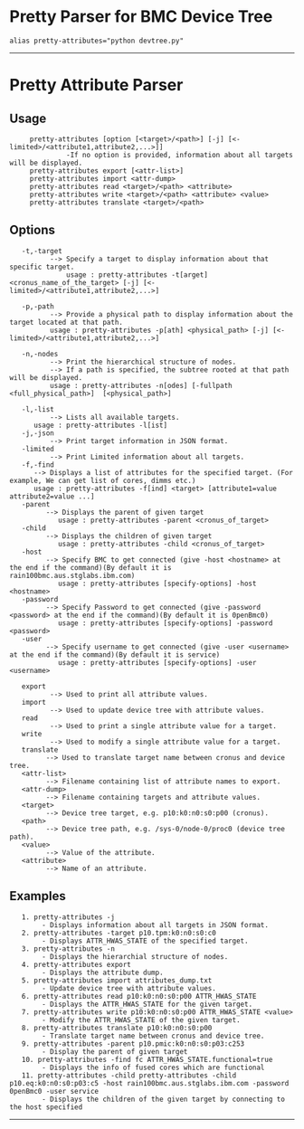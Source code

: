 # Pretty Parser for BMC Device Tree
	alias pretty-attributes="python devtree.py"
-------------------------------------------------------------------------------------------------------------------------
# Pretty Attribute Parser
## Usage
         pretty-attributes [option [<target>/<path>] [-j] [<-limited>/<attribute1,attribute2,...>]]
                  -If no option is provided, information about all targets will be displayed.
         pretty-attributes export [<attr-list>]
         pretty-attributes import <attr-dump>
         pretty-attributes read <target>/<path> <attribute>
         pretty-attributes write <target>/<path> <attribute> <value>
         pretty-attributes translate <target>/<path>

## Options
       -t,-target    
              --> Specify a target to display information about that specific target.
                  usage : pretty-attributes -t[arget] <cronus_name_of_the_target> [-j] [<-limited>/<attribute1,attribute2,...>]
       
       -p,-path
              --> Provide a physical path to display information about the target located at that path.
	          usage : pretty-attributes -p[ath] <physical_path> [-j] [<-limited>/<attribute1,attribute2,...>]
	
       -n,-nodes
              --> Print the hierarchical structure of nodes.
              --> If a path is specified, the subtree rooted at that path will be displayed.
	          usage : pretty-attributes -n[odes] [-fullpath <full_physical_path>]  [<physical_path>]

       -l,-list
              --> Lists all available targets.
		  usage : pretty-attributes -l[ist]
       -j,-json
              --> Print target information in JSON format.
       -limited
              --> Print Limited information about all targets.
       -f,-find
	      --> Displays a list of attributes for the specified target. (For example, We can get list of cores, dimms etc.)
		  usage : pretty-attributes -f[ind] <target> [attribute1=value attribute2=value ...]
       -parent
             --> Displays the parent of given target
                usage : pretty-attributes -parent <cronus_of_target>
       -child
             --> Displays the children of given target
                usage : pretty-attributes -child <cronus_of_target>
       -host
             --> Specify BMC to get connected (give -host <hostname> at the end if the command)(By default it is rain100bmc.aus.stglabs.ibm.com)
                usage : pretty-attributes [specify-options] -host <hostname> 
       -password
             --> Specify Password to get connected (give -password <password> at the end if the command)(By default it is 0penBmc0)
                usage : pretty-attributes [specify-options] -password <password>
       -user
             --> Specify username to get connected (give -user <username> at the end if the command)(By default it is service)
                usage : pretty-attributes [specify-options] -user <username>

       export
              --> Used to print all attribute values.
       import
              --> Used to update device tree with attribute values.
       read
              --> Used to print a single attribute value for a target.
       write
              --> Used to modify a single attribute value for a target.
       translate
             --> Used to translate target name between cronus and device tree.
       <attr-list>
             --> Filename containing list of attribute names to export.
       <attr-dump>
             --> Filename containing targets and attribute values.
       <target>
             --> Device tree target, e.g. p10:k0:n0:s0:p00 (cronus).
       <path>
             --> Device tree path, e.g. /sys-0/node-0/proc0 (device tree path).
       <value>
             --> Value of the attribute.
       <attribute>
             --> Name of an attribute.

## Examples
      
       1. pretty-attributes -j
            - Displays information about all targets in JSON format.
       2. pretty-attributes -target p10.tpm:k0:n0:s0:c0
            - Displays ATTR_HWAS_STATE of the specified target.
       3. pretty-attributes -n
            - Displays the hierarchial structure of nodes.
       4. pretty-attributes export
            - Displays the attribute dump.
       5. pretty-attributes import attributes_dump.txt
            - Update device tree with attribute values.
       6. pretty-attributes read p10:k0:n0:s0:p00 ATTR_HWAS_STATE
            - Displays the ATTR_HWAS_STATE for the given target.
       7. pretty-attributes write p10:k0:n0:s0:p00 ATTR_HWAS_STATE <value>
            - Modify the ATTR_HWAS_STATE of the given target.
       8. pretty-attributes translate p10:k0:n0:s0:p00
            - Translate target name between cronus and device tree.
       9. pretty-attributes -parent p10.pmic:k0:n0:s0:p03:c253
            - Display the parent of given target
       10. pretty-attributes -find fc ATTR_HWAS_STATE.functional=true
            - Displays the info of fused cores which are functional
       11. pretty-attributes -child pretty-attributes -child  p10.eq:k0:n0:s0:p03:c5 -host rain100bmc.aus.stglabs.ibm.com -password 0penBmc0 -user service
            - Displays the children of the given target by connecting to the host specified

-------------------------------------------------------------------------------------------------------------------------
